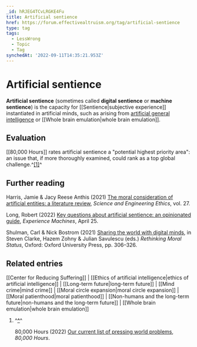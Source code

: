 ```yaml
---
_id: hRJEG4TCvLRGKE4Fu
title: Artificial sentience
href: https://forum.effectivealtruism.org/tag/artificial-sentience
type: tag
tags:
  - LessWrong
  - Topic
  - Tag
synchedAt: '2022-09-11T14:35:21.953Z'
---
```

# Artificial sentience

**Artificial sentience** (sometimes called **digital sentience** or **machine sentience**) is the capacity for [[Sentience|subjective experience]] instantiated in artificial minds, such as arising from [artificial general intelligence](https://forum.effectivealtruism.org/tag/human-level-artificial-intelligence) or [[Whole brain emulation|whole brain emulation]].

Evaluation
----------

[[80,000 Hours]] rates artificial sentience a "potential highest priority area": an issue that, if more thoroughly examined, could rank as a top global challenge.^[\[1\]](#fnzp6dgyhlew)^

Further reading
---------------

Harris, Jamie & Jacy Reese Anthis (2021) [The moral consideration of artificial entities: a literature review](https://doi.org/10.1007/s11948-021-00331-8), *Science and Engineering Ethics*, vol. 27.

Long, Robert (2022) [Key questions about artificial sentience: an opinionated guide](https://experiencemachines.substack.com/p/key-questions-about-artificial-sentience), *Experience Machines*, April 25.

Shulman, Carl & Nick Bostrom (2021) [Sharing the world with digital minds](https://doi.org/10.1093/oso/9780192894076.001.0001), in Steven Clarke, Hazem Zohny & Julian Savulescu (eds.) *Rethinking Moral Status*, Oxford: Oxford University Press, pp. 306–326.

Related entries
---------------

[[Center for Reducing Suffering]] | [[Ethics of artificial intelligence|ethics of artificial intelligence]] | [[Long-term future|long-term future]] | [[Mind crime|mind crime]] | [[Moral circle expansion|moral circle expansion]] | [[Moral patienthood|moral patienthood]] | [[Non-humans and the long-term future|non-humans and the long-term future]] | [[Whole brain emulation|whole brain emulation]]

1.  ^**[^](#fnrefzp6dgyhlew)**^
    
    80,000 Hours (2022) [Our current list of pressing world problems](https://80000hours.org/problem-profiles/), *80,000 Hours*.